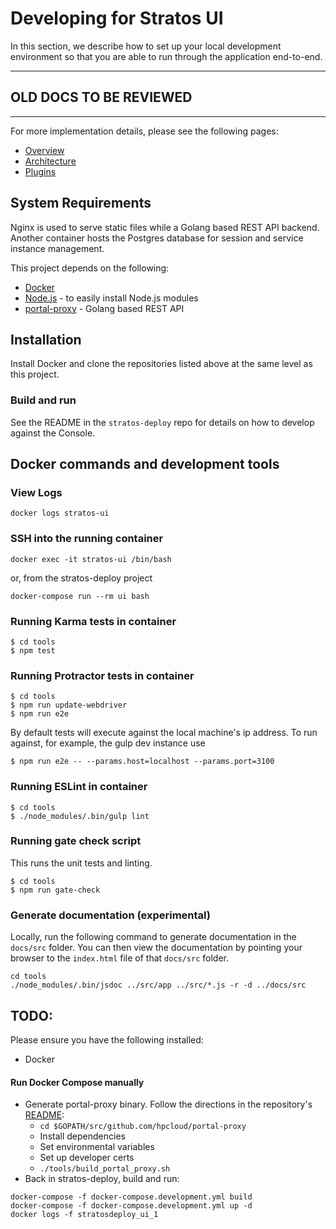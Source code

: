 # Developing for Stratos UI

In this section, we describe how to set up your local development environment so that you are able to run through the application end-to-end. 

---
## OLD DOCS TO BE REVIEWED
---

For more implementation details, please see the following pages:
* [Overview](docs/README.md)
* [Architecture](docs/architecture.md)
* [Plugins](docs/plugins.md)


## System Requirements
Nginx is used to serve static files while a Golang based REST API backend. Another container hosts the Postgres database for session and service instance management.

This project depends on the following:
* [Docker](https://docs.docker.com/mac)
* [Node.js](https://nodejs.org) - to easily install Node.js modules
* [portal-proxy](https://github.com/hpcloud/portal-proxy) - Golang based REST API

## Installation
Install Docker and clone the repositories listed above at the same level as this project.

### Build and run
See the README in the `stratos-deploy` repo for details on how to develop against the Console.

## Docker commands and development tools

### View Logs
```
docker logs stratos-ui
```

### SSH into the running container
```
docker exec -it stratos-ui /bin/bash
```
or, from the stratos-deploy project
```
docker-compose run --rm ui bash
```

### Running Karma tests in container
```
$ cd tools
$ npm test
```

### Running Protractor tests in container
```
$ cd tools
$ npm run update-webdriver
$ npm run e2e
```
By default tests will execute against the local machine's ip address. To run against, for example, the gulp dev instance use
```
$ npm run e2e -- --params.host=localhost --params.port=3100
```

### Running ESLint in container
```
$ cd tools
$ ./node_modules/.bin/gulp lint
```

### Running gate check script
This runs the unit tests and linting.
```
$ cd tools
$ npm run gate-check
```

### Generate documentation (experimental)
Locally, run the following command to generate documentation in the `docs/src` folder. You can then view the documentation by pointing your browser to the `index.html` file of that `docs/src` folder.
```
cd tools 
./node_modules/.bin/jsdoc ../src/app ../src/*.js -r -d ../docs/src
```






TODO:
---

Please ensure you have the following installed:
* Docker

#### <a id="running-ui-manually"></a>Run Docker Compose manually ####
* Generate portal-proxy binary. Follow the directions in the repository's [README](https://github.com/hpcloud/portal-proxy):
  - `cd $GOPATH/src/github.com/hpcloud/portal-proxy`
  - Install dependencies
  - Set environmental variables
  - Set up developer certs
  - `./tools/build_portal_proxy.sh`
* Back in stratos-deploy, build and run:
```
docker-compose -f docker-compose.development.yml build
docker-compose -f docker-compose.development.yml up -d
docker logs -f stratosdeploy_ui_1
```
